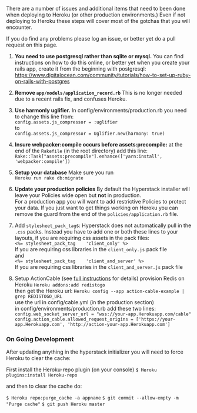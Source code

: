 There are a number of issues and additional items that need to been done when deploying to Heroku (or other production environments.)
Even if not deploying to Heroku these steps will cover most of the gotchas that you will encounter.

If you do find any problems please log an issue, or better yet do a pull request on this page.

1. **You need to use postgresql rather than sqlite or mysql.**  You can find instructions on how to do this online, or better yet when you create your rails app, create it from the beginning with postgresql:  https://www.digitalocean.com/community/tutorials/how-to-set-up-ruby-on-rails-with-postgres

2. **Remove `app/models/application_record.rb`**  This is no longer needed due to a recent rails fix, and confuses Heroku.

3. **Use harmonly uglifier.**  In config/environments/production.rb you need to change this line from:  
`config.assets.js_compressor = :uglifier`   
to  
`config.assets.js_compressor = Uglifier.new(harmony: true)`  

4. **Insure webpacker:compile occurs before assets:precompile:** at the end of the `Rakefile` (in the root directory)  add this line:  
`Rake::Task["assets:precompile"].enhance(['yarn:install', 'webpacker:compile'])`

5. **Setup your database** Make sure you run   
`Heroku run rake db:migrate`

6. **Update your production policies** By default the Hyperstack installer will leave your Policies wide open but **not** in production.   
For a production app you will want to add restrictive Policies to protect your data.  If you just want to get things working on Heroku you can remove the guard from the end of the `policies/application.rb` file.

5. Add `stylesheet_pack_tag`s:   Hyperstack does not automatically pull in the `.css` packs.  Instead you have to add one or both these lines to your layouts, if you are requiring css assets in the pack files:  
`<%= stylesheet_pack_tag    'client_only' %>`    
If you are requiring css libraries in the `client_only.js` pack file   
and    
`<%= stylesheet_pack_tag    'client_and_server' %>`   
 If you are requiring css libraries in the `client_and_server.js` pack file

6. Setup ActionCable (see [full instructions](https://blog.Heroku.com/real_time_rails_implementing_websockets_in_rails_5_with_action_cable#deploying-our-application-to-Heroku) for details)
provision Redis on Heroku `Heroku addons:add redistogo`  
then get the Heroku url: `Heroku config --app action-cable-example | grep REDISTOGO_URL`  
use the url in config/cable.yml (in the production section)  
in config/environments/production.rb add these two lines:   
`config.web_socket_server_url = "wss://your-app.Herokuapp.com/cable" `  
`config.action_cable.allowed_request_origins = ['https://your-app.Herokuapp.com', 'http://action-your-app.Herokuapp.com']`

### On Going Development

After updating anything in the hyperstack initializer you will need to force Heroku to clear the cache:

First install the Heroku-repo plugin (on your console)
`$ Heroku plugins:install Heroku-repo`

and then to clear the cache do:

`$ Heroku repo:purge_cache -a appname`
`$ git commit --allow-empty -m "Purge cache"`
`$ git push Heroku master`
